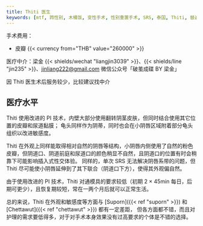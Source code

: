 ```yaml
---
title: Thiti 医生
keywords: [mtf, 跨性别, 木桶饭, 变性手术, 性别重置手术, SRS, 泰国, Thiti, 替迪]
---
```


手术费用：

- 皮瓣 {{< currency from="THB" value="260000" >}}

医疗中介：梁金 {{< shields/wechat "liangjin3039" >}}、{{< shields/line "jin235" >}}、<jinliang222@gmail.com>
微信公众号「破茧成碟 BY 梁金」

因 Thiti 医生术后服务较少，比较建议找中介

## 医疗水平

Thiti 使用改进的 PI 技术，内壁大部分使用翻转阴茎皮肤，但同时结合使用其它位置的皮瓣和尿道黏膜；
龟头同样作为阴蒂，同时也会在小阴唇区域附着部分龟头组织以改进敏感度。

Thiti 在外观上同样能取得相对自然的阴唇等结构，小阴唇内侧使用了自然的粉色皮瓣，但阴道口、阴道前庭和尿道口的颜色稍显不自然，且阴道口的位置有时会稍靠下可能影响插入式性交体验。
同样的，单次 SRS 无法解决阴唇系带的问题，但 Thiti 尽可能使小阴唇延伸到了其下联合（阴道口下方），使得其外观偏自然。

由于使用改进的 PI 技术，Thiti 对通模具的要求较低（初期 2 &times; 45min 每日，后期可更少），且恢复期较短，常在一两个月后就可以正常生活。

总的来说，Thiti 在外观和敏感度等方面与 [Suporn]({{< ref "suporn" >}}) 和 [Chettawut]({{< ref "chettawut" >}}) 都有一定差距，
但各方面都不错，而且对护理的需求要低得多，对于对手术本身效果没有过高要求的个体是不错的选择。
